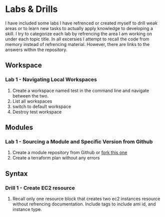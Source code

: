 # Labs & Drills

I have included some labs I have refrenced or created myself to drill weak areas or to learn new tasks to actually apply knowledge to developing a skill. 
I try to categorize each lab by refrencing the area I am working on under each topic title. In all excersies I attempt to recall the code from memory instead of refrencing material.
However, there are links to the answers within the repository.

## Workspace

### Lab 1 - Navigating Local Workspaces

1. Create a workspace named test in the command line and navigate between the two.
2. List all workspaces
3. switch to default workspace
4. Destroy test workspace

## Modules

### Lab 1 - Sourcing a Module and Specific Version from Github

1. Create a module repository from Github or [fork this one](https://github.com/Keimille/terraform-aws-s3website)
2. Create a terraform plan without any errors

## Syntax

### Drill 1 - Create EC2 resource

1. Recall only one resource block that creates two ec2 instances resource without refrencing documentation. Include tags to include ami id, and instance type.
